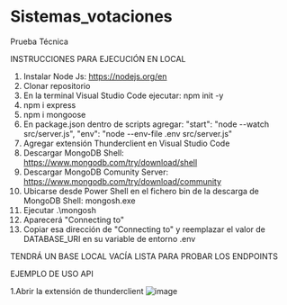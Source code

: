 # Sistemas_votaciones
Prueba Técnica

INSTRUCCIONES PARA EJECUCIÓN EN LOCAL
1. Instalar Node Js: https://nodejs.org/en
2. Clonar repositorio
3. En la terminal Visual Studio Code ejecutar: npm init -y
4. npm i express
5. npm i mongoose
6. En package.json dentro de scripts agregar:
"start": "node --watch src/server.js",
"env": "node --env-file .env src/server.js"
7. Agregar extensión Thunderclient en Visual Studio Code
8. Descargar MongoDB Shell: https://www.mongodb.com/try/download/shell
9. Descargar MongoDB Comunity Server: https://www.mongodb.com/try/download/community
10. Ubicarse desde Power Shell en el fichero bin de la descarga de MongoDB Shell: mongosh.exe
11. Ejecutar .\mongosh
12. Aparecerá "Connecting to"
13. Copiar esa dirección de "Connecting to" y reemplazar el valor de DATABASE_URI en su variable de entorno .env

TENDRÁ UN BASE LOCAL VACÍA LISTA PARA PROBAR LOS ENDPOINTS

EJEMPLO DE USO API

1.Abrir la extensión de thunderclient
![image](https://github.com/user-attachments/assets/2f599347-0446-4ce9-b52c-db0ed943b039)
